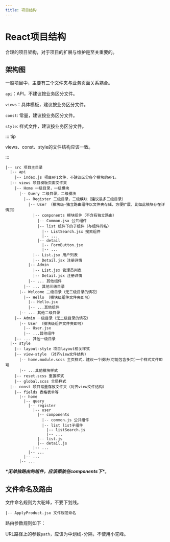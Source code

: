 ```yaml
---
title: 项目结构
---
```


# React项目结构

合理的项目架构，对于项目的扩展与维护是至关重要的。

## 架构图

一般项目中，主要有三个文件夹与业务页面关系耦合。

`api`：API，不建议按业务区分文件。

`views`：具体模板，建议按业务区分文件。

`const`: 常量，建议按业务区分文件。

`style`: 样式文件，建议按业务区分文件。

::: tip

views、const、style的文件结构应该一致。

:::

```
|-- src 项目主目录
  |-- api
    |-- index.js 项目API文件，不建议区分各个模块的API。
  |-- views 项目模板页面文件夹
    |-- Home 一级目录，一级模块
      |-- Query 二级目录，二级模块
        |-- Register 三级目录，三级模块（建议最多三级目录）
          |-- User （模块级-独立路由组件以文件夹存储，方便扩展，比如此模块存在详情页）
            |-- components 模块组件（不含有独立路由）
              |-- Common.jsx 公共组件
              |-- list 组件下的子组件（与组件同名）
                |-- ListSearch.jsx 搜索组件
                |-- ...
              |-- detail
                |-- FormButton.jsx
                |-- ...
            |-- List.jsx 用户列表
            |-- Detail.jsx 注册详情
          |-- Admin 
            |-- List.jsx 管理员列表
            |-- Detail.jsx 注册详情
          |-- ... 其他组件
        |-- ... 其他三级目录
      |-- Welcome 二级目录（无三级目录的情况）
        |-- Hello （模块级组件文件夹即可）
          |-- Hello.jsx
          |-- ...其他组件
      |-- ... 其他二级目录
    |-- Admin 一级目录（无二级目录的情况）
      |-- User （模块级组件文件夹即可）
        |-- User.jsx
        |-- ...其他组件
    |-- ... 其他一级目录
  |-- style
    |-- layout-style 项目layout相关样式
    |-- view-style （对齐view文件结构）
      |-- home.module.scss 主页样式，建议一个模块(可能包含多页)一个样式文件即可
      |-- ...其他模块样式
    |-- reset.scss 重置样式
    |-- global.scss 全局样式
  |-- const 项目常量存放文件夹（对齐view文件结构）
    |-- fields 表格表单等
      |-- home
        |-- query
          |-- register
            |-- user
              |-- components
                |-- common.js 公共组件
                |-- list list子组件
                  |-- listSearch.js
                  |-- ...
              |-- list.js
              |-- detail.js
            |-- ...
          |-- ...
        |-- ...
      |-- ...
```

***\*无单独路由的组件，应该都放在components下\****。

## 文件命名及路由

文件命名规则为大驼峰，不要下划线。

```
|-- ApplyProduct.jsx 文件规范命名
```

路由参数规则如下：

URL路径上的参数`path`，应该为中划线`-`分隔，不使用小驼峰。

